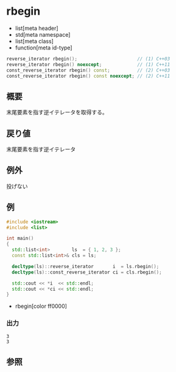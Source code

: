 # rbegin
* list[meta header]
* std[meta namespace]
* list[meta class]
* function[meta id-type]

```cpp
reverse_iterator rbegin();                      // (1) C++03
reverse_iterator rbegin() noexcept;             // (1) C++11
const_reverse_iterator rbegin() const;          // (2) C++03
const_reverse_iterator rbegin() const noexcept; // (2) C++11
```

## 概要
末尾要素を指す逆イテレータを取得する。


## 戻り値
末尾要素を指す逆イテレータ


## 例外
投げない


## 例
```cpp
#include <iostream>
#include <list>

int main()
{
  std::list<int>        ls  = { 1, 2, 3 };
  const std::list<int>& cls = ls;

  decltype(ls)::reverse_iterator       i  = ls.rbegin();
  decltype(ls)::const_reverse_iterator ci = cls.rbegin();

  std::cout << *i  << std::endl;
  std::cout << *ci << std::endl;
}
```
* rbegin[color ff0000]

### 出力
```
3
3
```

## 参照


